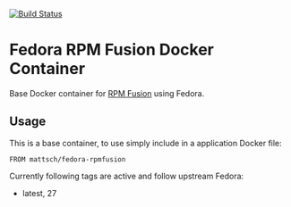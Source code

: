 [![Build Status](https://travis-ci.org/mattsch/fedora-rpmfusion.svg?branch=master)](https://travis-ci.org/mattsch/fedora-rpmfusion)
# Fedora RPM Fusion Docker Container

Base Docker container for [RPM Fusion](http://rpmfusion.org/) using Fedora.

## Usage

This is a base container, to use simply include in a application Docker file:
```
FROM mattsch/fedora-rpmfusion
```

Currently following tags are active and follow upstream Fedora:
* latest, 27
